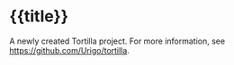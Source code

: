# {{title}}

A newly created Tortilla project. For more information, see https://github.com/Urigo/tortilla.